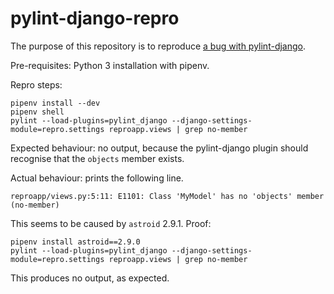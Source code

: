 # pylint-django-repro

The purpose of this repository is to reproduce [a bug with pylint-django](https://github.com/PyCQA/pylint-django/issues/343).

Pre-requisites: Python 3 installation with pipenv.

Repro steps:

```shell
pipenv install --dev
pipenv shell
pylint --load-plugins=pylint_django --django-settings-module=repro.settings reproapp.views | grep no-member
```

Expected behaviour: no output, because the pylint-django plugin should recognise that the `objects` member exists.

Actual behaviour: prints the following line.

```
reproapp/views.py:5:11: E1101: Class 'MyModel' has no 'objects' member (no-member)
```

This seems to be caused by `astroid` 2.9.1. Proof:

```shell
pipenv install astroid==2.9.0
pylint --load-plugins=pylint_django --django-settings-module=repro.settings reproapp.views | grep no-member
```

This produces no output, as expected.

